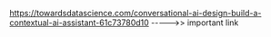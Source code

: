 https://towardsdatascience.com/conversational-ai-design-build-a-contextual-ai-assistant-61c73780d10  ----->> important link
